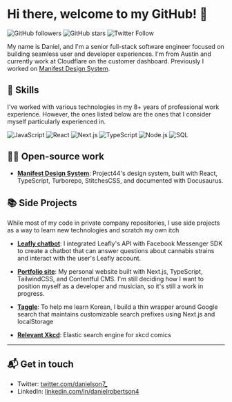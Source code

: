 # Hi there, welcome to my GitHub! 👋

![GitHub followers](https://img.shields.io/github/followers/danielrobertson?label=Followers&style=social)
![GitHub stars](https://img.shields.io/github/stars/danielrobertson?label=Stars&style=social)
![Twitter Follow](https://img.shields.io/twitter/follow/danielson7_?style=social)

My name is Daniel, and I'm a senior full-stack software engineer focused on building seamless user
and developer experiences. I'm from Austin and currently work at Cloudflare on the customer dashboard. Previously I worked on
[Manifest Design System](https://project44.github.io/manifest/).

## 💼 Skills

I've worked with various technologies in my 8+ years of professional work experience. However,
the ones listed below are the ones that I consider myself particularly experienced in.

![JavaScript](https://img.shields.io/badge/JavaScript-F7DF1E?style=for-the-badge&logo=javascript&logoColor=black)
![React](https://img.shields.io/badge/React-20232A?style=for-the-badge&logo=react&logoColor=61DAFB)
![Next.js](https://img.shields.io/badge/Next.js-000000?style=for-the-badge&logo=next.js&logoColor=white)
![TypeScript](https://img.shields.io/badge/TypeScript-3178C6?style=for-the-badge&logo=typescript&logoColor=white)
![Node.js](https://img.shields.io/badge/Node.js-339933?style=for-the-badge&logo=node.js&logoColor=white)
![SQL](https://img.shields.io/badge/SQL-4479A1?style=for-the-badge&logo=oracle&logoColor=white)

## 👨‍💻 Open-source work

- **[Manifest Design System](https://project44.github.io/manifest/)**: Project44's design system,
  built with React, TypeScript, Turborepo, StitchesCSS, and documented with Docusaurus.

## 📚 Side Projects
While most of my code in private company repositories, I use side projects as a way to learn new technologies and scratch my own itch

- **[Leafly chatbot](https://github.com/danielrobertson/leafly-bot)**: I integrated Leafly's API
  with Facebook Messenger SDK to create a chatbot that can answer questions about cannabis strains
  and interact with the user's Leafly account.

- **[Portfolio site](https://github.com/danielrobertson/danielrobertson)**: My personal website
  built with Next.js, TypeScript, TailwindCSS, and Contentful CMS. I'm still deciding how I want to
  position myself as a developer and musician, so it's still a work in progress.

- **[Taggle](https://github.com/danielrobertson/taggle)**: To help me learn Korean, I build a thin
  wrapper around Google search that maintains customizable search prefixes using Next.js and
  localStorage

- **[Relevant Xkcd](https://github.com/danielrobertson/relevant-xkcd)**: Elastic search engine for
  xkcd comics

---

## 📬 Get in touch

- Twitter: [twitter.com/danielson7\_](https://twitter.com/danielson7_)
- LinkedIn: [linkedin.com/in/danielrobertson4](https://www.linkedin.com/in/danielrobertson4/)
